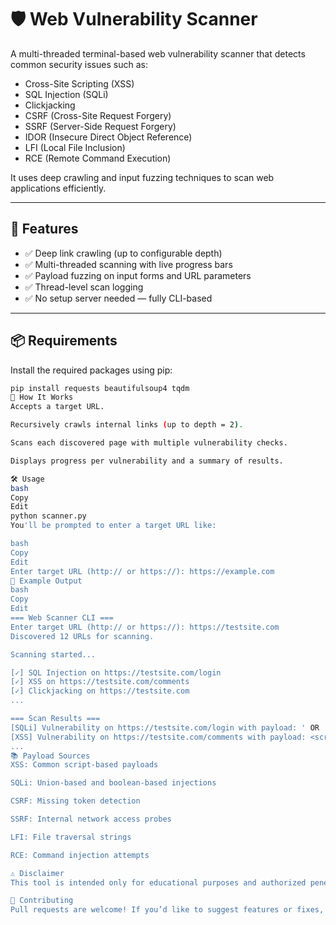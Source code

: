 # 🛡️ Web Vulnerability Scanner

A multi-threaded terminal-based web vulnerability scanner that detects common security issues such as:

- Cross-Site Scripting (XSS)
- SQL Injection (SQLi)
- Clickjacking
- CSRF (Cross-Site Request Forgery)
- SSRF (Server-Side Request Forgery)
- IDOR (Insecure Direct Object Reference)
- LFI (Local File Inclusion)
- RCE (Remote Command Execution)

It uses deep crawling and input fuzzing techniques to scan web applications efficiently.

---

## 🚀 Features

- ✅ Deep link crawling (up to configurable depth)
- ✅ Multi-threaded scanning with live progress bars
- ✅ Payload fuzzing on input forms and URL parameters
- ✅ Thread-level scan logging
- ✅ No setup server needed — fully CLI-based

---

## 📦 Requirements

Install the required packages using pip:

```bash
pip install requests beautifulsoup4 tqdm
🧠 How It Works
Accepts a target URL.

Recursively crawls internal links (up to depth = 2).

Scans each discovered page with multiple vulnerability checks.

Displays progress per vulnerability and a summary of results.

🛠️ Usage
bash
Copy
Edit
python scanner.py
You'll be prompted to enter a target URL like:

bash
Copy
Edit
Enter target URL (http:// or https://): https://example.com
📄 Example Output
bash
Copy
Edit
=== Web Scanner CLI ===
Enter target URL (http:// or https://): https://testsite.com
Discovered 12 URLs for scanning.

Scanning started...

[✓] SQL Injection on https://testsite.com/login
[✓] XSS on https://testsite.com/comments
[✓] Clickjacking on https://testsite.com
...

=== Scan Results ===
[SQLi] Vulnerability on https://testsite.com/login with payload: ' OR '1'='1
[XSS] Vulnerability on https://testsite.com/comments with payload: <script>alert('XSS')</script>
...
📚 Payload Sources
XSS: Common script-based payloads

SQLi: Union-based and boolean-based injections

CSRF: Missing token detection

SSRF: Internal network access probes

LFI: File traversal strings

RCE: Command injection attempts

⚠️ Disclaimer
This tool is intended only for educational purposes and authorized penetration testing. Do not use it on systems you do not own or have explicit permission to test.

🤝 Contributing
Pull requests are welcome! If you’d like to suggest features or fixes, please open an issue first.
